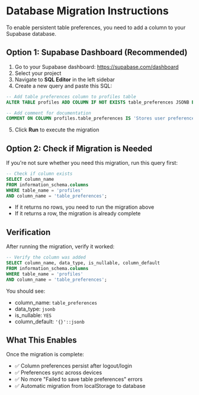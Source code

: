 # Database Migration Instructions

To enable persistent table preferences, you need to add a column to your Supabase database.

## Option 1: Supabase Dashboard (Recommended)

1. Go to your Supabase dashboard: https://supabase.com/dashboard
2. Select your project
3. Navigate to **SQL Editor** in the left sidebar
4. Create a new query and paste this SQL:

```sql
-- Add table preferences column to profiles table
ALTER TABLE profiles ADD COLUMN IF NOT EXISTS table_preferences JSONB DEFAULT '{}'::jsonb;

-- Add comment for documentation
COMMENT ON COLUMN profiles.table_preferences IS 'Stores user preferences for table column visibility and other table settings';
```

5. Click **Run** to execute the migration

## Option 2: Check if Migration is Needed

If you're not sure whether you need this migration, run this query first:

```sql
-- Check if column exists
SELECT column_name 
FROM information_schema.columns 
WHERE table_name = 'profiles' 
AND column_name = 'table_preferences';
```

- If it returns no rows, you need to run the migration above
- If it returns a row, the migration is already complete

## Verification

After running the migration, verify it worked:

```sql
-- Verify the column was added
SELECT column_name, data_type, is_nullable, column_default
FROM information_schema.columns 
WHERE table_name = 'profiles' 
AND column_name = 'table_preferences';
```

You should see:
- column_name: `table_preferences`
- data_type: `jsonb`
- is_nullable: `YES`
- column_default: `'{}'::jsonb`

## What This Enables

Once the migration is complete:
- ✅ Column preferences persist after logout/login
- ✅ Preferences sync across devices
- ✅ No more "Failed to save table preferences" errors
- ✅ Automatic migration from localStorage to database 